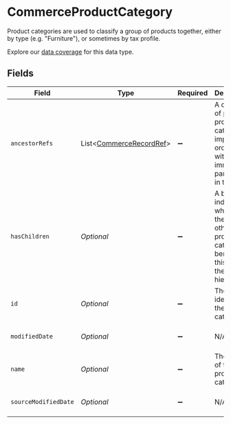 # CommerceProductCategory

Product categories are used to classify a group of products together, either by type (e.g. "Furniture"), or sometimes by tax profile.

Explore our [data coverage](https://knowledge.codat.io/supported-features/commerce?view=tab-by-data-type&dataType=commerce-productCategories) for this data type.


## Fields

| Field                                                                                                    | Type                                                                                                     | Required                                                                                                 | Description                                                                                              | Example                                                                                                  |
| -------------------------------------------------------------------------------------------------------- | -------------------------------------------------------------------------------------------------------- | -------------------------------------------------------------------------------------------------------- | -------------------------------------------------------------------------------------------------------- | -------------------------------------------------------------------------------------------------------- |
| `ancestorRefs`                                                                                           | List<[CommerceRecordRef](../../models/shared/CommerceRecordRef.md)>                                      | :heavy_minus_sign:                                                                                       | A collection of parent product categories implicitly ordered with the immediate parent last in the list. |                                                                                                          |
| `hasChildren`                                                                                            | *Optional<Boolean>*                                                                                      | :heavy_minus_sign:                                                                                       | A boolean indicating whether there are other product categories beneath this one in the hierarchy.       |                                                                                                          |
| `id`                                                                                                     | *Optional<String>*                                                                                       | :heavy_minus_sign:                                                                                       | The unique identifier of the product category                                                            | "102"                                                                                                    |
| `modifiedDate`                                                                                           | *Optional<String>*                                                                                       | :heavy_minus_sign:                                                                                       | N/A                                                                                                      | 2022-10-23 00:00:00 +0000 UTC                                                                            |
| `name`                                                                                                   | *Optional<String>*                                                                                       | :heavy_minus_sign:                                                                                       | The name of the product category                                                                         | Entertainment                                                                                            |
| `sourceModifiedDate`                                                                                     | *Optional<String>*                                                                                       | :heavy_minus_sign:                                                                                       | N/A                                                                                                      | 2022-10-23 00:00:00 +0000 UTC                                                                            |